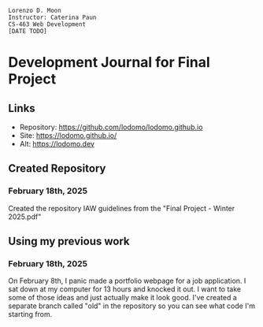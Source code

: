 ```
Lorenzo D. Moon
Instructor: Caterina Paun
CS-463 Web Development
[DATE TODO]
```

# Development Journal for Final Project

## Links
- Repository: https://github.com/lodomo/lodomo.github.io
- Site: https://lodomo.github.io/
- Alt: https://lodomo.dev

## Created Repository
### February 18th, 2025

Created the repository IAW guidelines from the "Final Project - Winter 2025.pdf"

## Using my previous work
### February 18th, 2025

On February 8th, I panic made a portfolio webpage for a job application. 
I sat down at my computer for 13 hours and knocked it out. I want to take some 
of those ideas and just actually make it look good. I've created a separate 
branch called "old" in the repository so you can see what code I'm starting from.
